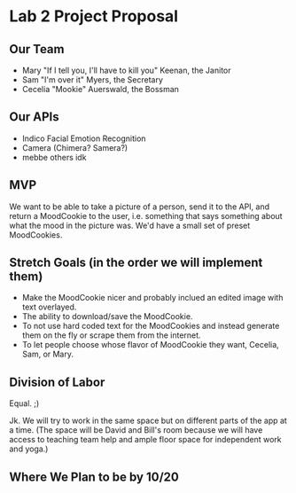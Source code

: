 # Lab 2 Project Proposal

## Our Team
  - Mary "If I tell you, I'll have to kill you" Keenan, the Janitor
  - Sam "I'm over it" Myers, the Secretary
  - Cecelia "Mookie" Auerswald, the Bossman
 
## Our APIs
  - Indico Facial Emotion Recognition
  - Camera (Chimera? Samera?)
  - mebbe others idk

## MVP

We want to be able to take a picture of a person, send it to the API, and return a MoodCookie to the user, i.e. something that says something about what the mood in the picture was. We'd have a small set of preset MoodCookies.

## Stretch Goals (in the order we will implement them)
 - Make the MoodCookie nicer and probably inclued an edited image with text overlayed.
 - The ability to download/save the MoodCookie.
 - To not use hard coded text for the MoodCookies and instead generate them on the fly or scrape them from the internet.
 - To let people choose whose flavor of MoodCookie they want, Cecelia, Sam, or Mary.

## Division of Labor

Equal. ;)



Jk.
We will try to work in the same space but on different parts of the app at a time. (The space will be David and Bill's room because we will have access to teaching team help and ample floor space for independent work and yoga.) 

## Where We Plan to be by 10/20
